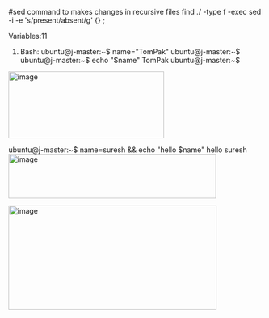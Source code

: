 #sed command to makes changes in recursive files
find ./ -type f -exec sed -i -e 's/present/absent/g' {} \;

Variables:11
1. Bash:
ubuntu@j-master:~$ name="TomPak"
ubuntu@j-master:~$
ubuntu@j-master:~$ echo "$name"
TomPak
ubuntu@j-master:~$
<img width="308" height="132" alt="image" src="https://github.com/user-attachments/assets/980604da-e8c6-4a80-b804-510e649b802a" />


ubuntu@j-master:~$ name=suresh && echo "hello $name"
hello suresh
<img width="411" height="88" alt="image" src="https://github.com/user-attachments/assets/f466e36e-ee38-49f0-a9ad-d9d633a537e3" /> 

<img width="412" height="206" alt="image" src="https://github.com/user-attachments/assets/3463648d-eca6-43e8-b1b5-227ee790ecb3" />

